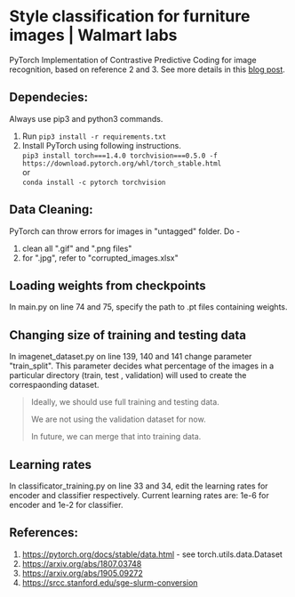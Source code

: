 # Style classification for furniture images | Walmart labs
PyTorch Implementation of Contrastive Predictive Coding for image recognition, based on reference 2 and 3. 
See more details in this [blog post](https://mf1024.github.io/2019/05/27/contrastive-predictive-coding/).

## Dependecies:
Always use pip3 and python3 commands. 
1. Run ```pip3 install -r requirements.txt``` 
2. Install PyTorch using following instructions. <br>
``` pip3 install torch===1.4.0 torchvision===0.5.0 -f https://download.pytorch.org/whl/torch_stable.html ``` <br>
or <br>
``` conda install -c pytorch torchvision ```

## Data Cleaning:
PyTorch can throw errors for images in "untagged" folder. Do -
1) clean all ".gif" and ".png files"
2) for ".jpg", refer to "corrupted_images.xlsx"

## Loading weights from checkpoints
In main.py on line 74 and 75, specify the path to .pt files containing weights. 

## Changing size of training and testing data
In imagenet_dataset.py on line 139, 140 and 141 change parameter "train_split". This parameter decides what percentage of the images in a particular directory (train, test , validation) will used to create the correspaonding dataset. 

> Ideally, we should use full training and testing data. 
> 
> We are not using the validation dataset for now. 
>
> In future, we can merge that into training data. 

## Learning rates
In classificator_training.py on line 33 and 34, edit the learning rates for encoder and classifier respectively. 
Current learning rates are: 1e-6 for encoder and 1e-2 for classifier. 


## References:
1) https://pytorch.org/docs/stable/data.html - see torch.utils.data.Dataset
2) https://arxiv.org/abs/1807.03748
3) https://arxiv.org/abs/1905.09272
4) https://srcc.stanford.edu/sge-slurm-conversion
